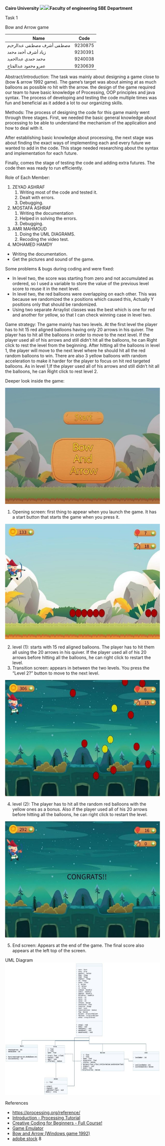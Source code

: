 ﻿**Cairo University      ![](Aspose.Words.5774076e-2833-4077-8d52-8edd328e4801.001.png)![](Aspose.Words.5774076e-2833-4077-8d52-8edd328e4801.002.png)Faculty of engineering SBE Department**

Task 1

Bow and Arrow game



|Name|Code|
| - | - |
|ﻣﺻطﻔﻰ أﺷرف ﻣﺻطﻔﻰ ﻋﺑداﻟرﺣﯾم|9230875|
|زﯾﺎد أﺷرف أﺣﻣد ﻣﺣﻣد|9230391|
|ﻣﺣﻣد ﺣﻣدي ﻋﺑداﻟﺣﻣﯾد|9240038|
|ﻋﻣرو ﻣﺣﻣود ﻋﺑداﻟﻔﺗﺎح|9230639|

Abstract/introduction: The task was mainly about designing a game close to (bow & arrow 1992 game). The game’s target was about aiming at as much balloons as possible ro hit with the arrow. the design of the game required our team to have basic knowledge of Processing, OOP principles and java syntax. The process of developing and testing the code multiple times was fun and beneficial as it added a lot to our organizing skills.

Methods: The process of designing the code for this game mainly went through three stages. First, we needed the basic general knowledge about processing to be able to understand the mechanism of the application and how to deal with it.

After establishing basic knowledge about processing, the next stage was about finding the exact ways of implementing each and every future we wanted to add in the code. This stage needed researching about the syntax and implementation for each future.

Finally, comes the stage of testing the code and adding extra futures. The code then was ready to run efficiently.

Role of Each Member:

1. ZEYAD ASHRAF
   1. Writing most of the code and tested it.
   1. Dealt with errors.
   1. Debugging.
1. MOSTAFA ASHRAF
   1. Writing the documentation
   1. Helped in solving the errors.
   1. Debugging.
1. AMR MAHMOUD
   1. Doing the UML DIAGRAMS.
   1. Recoding the video test.
1. MOHAMED HAMDY
- Writing the documentation.
- Get the pictures and sound of the game.

Some problems & bugs during coding and were fixed:

- In level two, the score was starting from zero and not accumulated as ordered, so I used a variable to store the value of the previous level score to reuse it in the next level.
- In level two, the red balloons were overlapping on each other. This was because we randomized the x positions which caused this, Actually Y positions only that should be randomized.
- Using two separate Arraylist classes was the best which is one for red and another for yellow, so that I can check winning case in level two.

Game strategy: The game mainly has two levels. At the first level the player has to hit 15 red aligned balloons having only 20 arrows in his quiver. The player has to hit all the balloons in order to move to the next level. If the player used all of his arrows and still didn’t hit all the balloons, he can Right click to rest the level from the beginning. After hitting all the balloons in level 1, the player will move to the next level where he should hit all the red random balloons to win. There are also 3 yellow balloons with random acceleration to make it harder for the player to focus on hit red targeted balloons. As in level 1,If the player used all of his arrows and still didn’t hit all the balloons, he can Right click to rest level 2.

Deeper look inside the game:

![](Aspose.Words.5774076e-2833-4077-8d52-8edd328e4801.003.jpeg)

1. Opening screen: first thing to appear when you launch the game. It has a start button that starts the game when you press it.

![](Aspose.Words.5774076e-2833-4077-8d52-8edd328e4801.004.jpeg)

2. level (1): starts with 15 red aligned balloons. The player has to hit them all using the 20 arrows in his quiver. If the player used all of his 20 arrows before hitting all the balloons, he can right click to restart the level.
3. Transition screen: appears in between the two levels. You press the “Level 2?” button to move to the next level.

![](Aspose.Words.5774076e-2833-4077-8d52-8edd328e4801.005.jpeg)

4. level (2): The player has to hit all the random red balloons with the yellow ones as a bonus. Also if the player used all of his 20 arrows before hitting all the balloons, he can right click to restart the level.

![](Aspose.Words.5774076e-2833-4077-8d52-8edd328e4801.006.jpeg)

5. End screen: Appears at the end of the game. The final score also appears at the left top of the screen.

UML Diagram![](Aspose.Words.5774076e-2833-4077-8d52-8edd328e4801.007.jpeg)

References

- <https://processing.org/reference/>
- [Introduction - Processing Tutorial](https://youtube.com/playlist?list=PLRqwX-V7Uu6ZYJC7L-r6rX6utt6wwJCyi&si=9_MDtZzHAGdYbE_V)
- [Creative Coding for Beginners - Full Course!](https://youtu.be/4JzDttgdILQ?si=Ui5ZWYUG4sYeItaG)
- [Game Emulator](https://classicreload.com/win3x-bow-and-arrow.html)
- [Bow and Arrow (Windows game 1992)](https://www.youtube.com/watch?v=cY6wWYDqF8Y)
- [adobe stock](https://stock.adobe.com)
8
